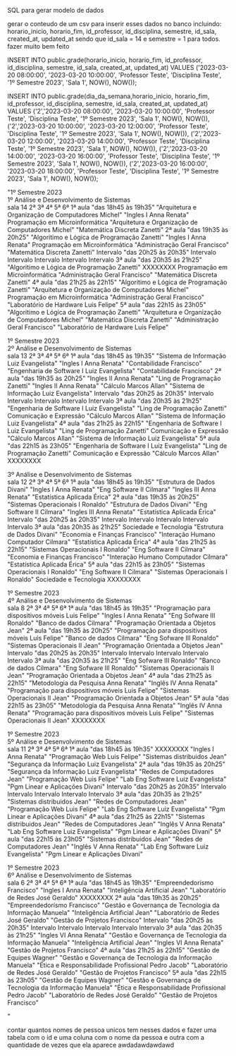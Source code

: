 SQL para gerar modelo de dados





gerar o conteudo de um csv para inserir esses dados no banco incluindo:  horario_inicio, horario_fim, id_professor, id_disciplina, semestre, id_sala, created_at, updated_at sendo que id_sala = 14 e semestre = 1 para todos. fazer muito bem feito




INSERT INTO public.grade(horario_inicio, horario_fim, id_professor, id_disciplina, semestre, id_sala, created_at, updated_at)
VALUES ('2023-03-20 08:00:00', '2023-03-20 10:00:00', 'Professor Teste', 'Disciplina Teste', '1º Semestre 2023', 'Sala 1', NOW(), NOW());

INSERT INTO public.grade(dia_da_semana,horario_inicio, horario_fim, id_professor, id_disciplina, semestre, id_sala, created_at, updated_at)
VALUES 
  ('2','2023-03-20 08:00:00', '2023-03-20 10:00:00', 'Professor Teste', 'Disciplina Teste', '1º Semestre 2023', 'Sala 1', NOW(), NOW()),
  ('2','2023-03-20 10:00:00', '2023-03-20 12:00:00', 'Professor Teste', 'Disciplina Teste', '1º Semestre 2023', 'Sala 1', NOW(), NOW()),
  ('2','2023-03-20 12:00:00', '2023-03-20 14:00:00', 'Professor Teste', 'Disciplina Teste', '1º Semestre 2023', 'Sala 1', NOW(), NOW()),
  ('2','2023-03-20 14:00:00', '2023-03-20 16:00:00', 'Professor Teste', 'Disciplina Teste', '1º Semestre 2023', 'Sala 1', NOW(), NOW()),
  ('2','2023-03-20 16:00:00', '2023-03-20 18:00:00', 'Professor Teste', 'Disciplina Teste', '1º Semestre 2023', 'Sala 1', NOW(), NOW());

  


"1º Semestre 2023						
1º Análise e Desenvolvimento de Sistemas						
sala 14		2ª	3ª	4ª	5ª	6ª
1ª aula	"das 18h45
às 19h35"	"Arquitetura e Organização de Computadores
Michel"	"Ingles I
Anna Renata"	Programação em Microinformática	"Arquitetura e Organização de Computadores
Michel"	"Matemática Discreta
Zanetti"
2ª aula	"das 19h35
às 20h25"	"Algoritimo e Lógica de Programação
Zanetti"	"Ingles I
Anna Renata"	Programação em Microinformática	"Administração Geral
Francisco"	"Matemática Discreta
Zanetti"
Intervalo	"das 20h25
às 20h35"	Intervalo	Intervalo	Intervalo	Intervalo	Intervalo
3ª aula	"das 20h35
às 21h25"	"Algoritimo e Lógica de Programação
Zanetti"	XXXXXXXX	Programação em Microinformática	"Administração Geral
Francisco"	"Matemática Discreta
Zanetti"
4ª aula	"das 21h25
às 22h15"	"Algoritimo e Lógica de Programação
Zanetti"	"Arquitetura e Organização de Computadores
Michel"	Programação em Microinformática	"Administração Geral
Francisco"	"Laboratório de Hardware
Luis Felipe"
5ª aula	"das 22h15
às 23h05"	"Algoritimo e Lógica de Programação
Zanetti"	"Arquitetura e Organização de Computadores
Michel"	"Matemática Discreta
Zanetti"	"Administração Geral
Francisco"	"Laboratório de Hardware
Luis Felipe"

1º Semestre 2023						
2º  Análise e Desenvolvimento de Sistemas						
sala 13		2ª	3ª	4ª	5ª	6ª
1ª aula	"das 18h45
às 19h35"	"Sistema de Informação
Luiz Evangelista"	"Ingles I
Anna Renata"	"Contabilidade
Francisco"	"Engenharia de Software I
Luiz Evangelista"	"Contabilidade
Francisco"
2ª aula	"das 19h35
às 20h25"	"Ingles II
Anna Renata"	"Ling de Programação
Zanetti"	"Ingles II
Anna Renata"	"Cálculo
Marcos Allan"	"Sistema de Informação
Luiz Evangelista"
Intervalo	"das 20h25
às 20h35"	Intervalo	Intervalo	Intervalo	Intervalo	Intervalo
3ª aula	"das 20h35
às 21h25"	"Engenharia de Software I
Luiz Evangelista"	"Ling de Programação
Zanetti"	Comunicação e Expressão	"Cálculo
Marcos Allan"	"Sistema de Informação
Luiz Evangelista"
4ª aula	"das 21h25
às 22h15"	"Engenharia de Software I
Luiz Evangelista"	"Ling de Programação
Zanetti"	Comunicação e Expressão	"Cálculo
Marcos Allan"	"Sistema de Informação
Luiz Evangelista"
5ª aula	"das 22h15
às 23h05"	"Engenharia de Software I
Luiz Evangelista"	"Ling de Programação
Zanetti"	Comunicação e Expressão	"Cálculo
Marcos Allan"	XXXXXXXX

3º  Análise e Desenvolvimento de Sistemas						
sala 12		2ª	3ª	4ª	5ª	6ª
1ª aula	"das 18h45
às 19h35"	"Estrutura de Dados
Divani"	"Ingles I
Anna Renata"	"Eng Software II
Cilmara"	"Ingles III
Anna Renata"	"Estatística Aplicada
Érica"
2ª aula	"das 19h35
às 20h25"	"Sistemas Operacionais I
Ronaldo"	"Estrutura de Dados
Divani"	"Eng Software II
Cilmara"	"Ingles III
Anna Renata"	"Estatística Aplicada
Érica"
Intervalo	"das 20h25
às 20h35"	Intervalo	Intervalo	Intervalo	Intervalo	Intervalo
3ª aula	"das 20h35
às 21h25"	Sociedade e Tecnologia	"Estrutura de Dados
Divani"	"Economia e Finanças
Francisco"	"Interação Humano Computador
Cilmara"	"Estatística Aplicada
Érica"
4ª aula	"das 21h25
às 22h15"	"Sistemas Operacionais I
Ronaldo"	"Eng Software II
Cilmara"	"Economia e Finanças
Francisco"	"Interação Humano Computador
Cilmara"	"Estatística Aplicada
Érica"
5ª aula	"das 22h15
às 23h05"	"Sistemas Operacionais I
Ronaldo"	"Eng Software II
Cilmara"	"Sistemas Operacionais I
Ronaldo"	Sociedade e Tecnologia	XXXXXXXX

1º Semestre 2023						
4º  Análise e Desenvolvimento de Sistemas						
sala 8		2ª	3ª	4ª	5ª	6ª
1ª aula	"das 18h45
às 19h35"	"Programação para dispositivos móveis
Luis Felipe"	"Ingles I
Anna Renata"	"Eng Sofware III
Ronaldo"	"Banco de dados
Cilmara"	"Programação Orientada a Objetos
Jean"
2ª aula	"das 19h35
às 20h25"	"Programação para dispositivos móveis
Luis Felipe"	"Banco de dados
Cilmara"	"Eng Sofware III
Ronaldo"	"Sistemas Operacionais II
Jean"	"Programação Orientada a Objetos
Jean"
Intervalo	"das 20h25
às 20h35"	Intervalo	Intervalo	Intervalo	Intervalo	Intervalo
3ª aula	"das 20h35
às 21h25"	"Eng Sofware III
Ronaldo"	"Banco de dados
Cilmara"	"Eng Sofware III
Ronaldo"	"Sistemas Operacionais II
Jean"	"Programação Orientada a Objetos
Jean"
4ª aula	"das 21h25
às 22h15"	"Metodologia da Pesquisa
Anna Renata"	"Inglês IV
Anna Renata"	"Programação para dispositivos móveis
Luis Felipe"	"Sistemas Operacionais II
Jean"	"Programação Orientada a Objetos
Jean"
5ª aula	"das 22h15
às 23h05"	"Metodologia da Pesquisa
Anna Renata"	"Inglês IV
Anna Renata"	"Programação para dispositivos móveis
Luis Felipe"	"Sistemas Operacionais II
Jean"	XXXXXXXX

1º Semestre 2023						
5º  Análise e Desenvolvimento de Sistemas						
sala 11		2ª	3ª	4ª	5ª	6ª
1ª aula	"das 18h45
às 19h35"	XXXXXXXX	"Ingles I
Anna Renata"	"Programação Web
Luis Felipe"	"Sistemas distribuidos
Jean"	"Segurança da Informação
Luiz Evangelista"
2ª aula	"das 19h35
às 20h25"	"Segurança da Informação
Luiz Evangelista"	"Redes de Computadores
Jean"	"Programação Web
Luis Felipe"	"Lab Eng Software
Luiz Evangelista"	"Pgm Linear e Aplicações
Divani"
Intervalo	"das 20h25
às 20h35"	Intervalo	Intervalo	Intervalo	Intervalo	Intervalo
3ª aula	"das 20h35
às 21h25"	"Sistemas distribuidos
Jean"	"Redes de Computadores
Jean"	"Programação Web
Luis Felipe"	"Lab Eng Software
Luiz Evangelista"	"Pgm Linear e Aplicações
Divani"
4ª aula	"das 21h25
às 22h15"	"Sistemas distribuidos
Jean"	"Redes de Computadores
Jean"	"Inglês V
Anna Renata"	"Lab Eng Software
Luiz Evangelista"	"Pgm Linear e Aplicações
Divani"
5ª aula	"das 22h15
às 23h05"	"Sistemas distribuidos
Jean"	"Redes de Computadores
Jean"	"Inglês V
Anna Renata"	"Lab Eng Software
Luiz Evangelista"	"Pgm Linear e Aplicações
Divani"

1º Semestre 2023						
6º  Análise e Desenvolvimento de Sistemas						
sala 6		2ª	3ª	4ª	5ª	6ª
1ª aula	"das 18h45
às 19h35"	"Empreendedorísmo
Francisco"	"Ingles I
Anna Renata"	"Inteligência Artificial
Jean"	"Laboratório de Redes
José Geraldo"	XXXXXXXX
2ª aula	"das 19h35
às 20h25"	"Empreendedorísmo
Francisco"	"Gestão e Governança de Tecnologia da Informação
Manuela"	"Inteligência Artificial
Jean"	"Laboratório de Redes
José Geraldo"	"Gestão de Projetos
Francisco"
Intervalo	"das 20h25
às 20h35"	Intervalo	Intervalo	Intervalo	Intervalo	Intervalo
3ª aula	"das 20h35
às 21h25"	"Ingles VI
Anna Renata"	"Gestão e Governança de Tecnologia da Informação
Manuela"	"Inteligência Artificial
Jean"	"Ingles VI
Anna Renata"	"Gestão de Projetos
Francisco"
4ª aula	"das 21h25
às 22h15"	"Gestão de Equipes
Wagner"	"Gestão e Governança de Tecnologia da Informação
Manuela"	"Ética e Responsabilidade Profissional
Pedro Jacob"	"Laboratório de Redes
José Geraldo"	"Gestão de Projetos
Francisco"
5ª aula	"das 22h15
às 23h05"	"Gestão de Equipes
Wagner"	"Gestão e Governança de Tecnologia da Informação
Manuela"	"Ética e Responsabilidade Profissional
Pedro Jacob"	"Laboratório de Redes
José Geraldo"	"Gestão de Projetos
Francisco"

"

contar quantos nomes de pessoa unicos tem nesses dados e fazer uma tabela com o id e uma coluna com o nome da pessoa e outra com a quantidade de vezes que ela aparece awdadawdawdawd